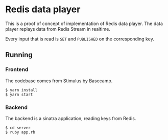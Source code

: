# Redis data player

This is a proof of concept of implementation of Redis data player. The data player replays data from Redis Stream in realtime. 

Every input that is read is `SET` and `PUBLISHED` on the corresponding key. 


## Running


### Frontend 
The codebase comes from Stimulus by Basecamp. 


```
$ yarn install
$ yarn start
```


### Backend 

The backend is a sinatra application, reading keys from Redis. 

```
$ cd server
$ ruby app.rb
```
